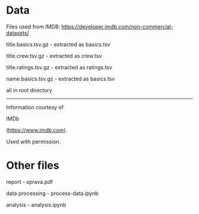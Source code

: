 # Data
Files used from IMDB: https://developer.imdb.com/non-commercial-datasets/

title.basics.tsv.gz - extracted as basics.tsv

title.crew.tsv.gz - extracted as crew.tsv

title.ratings.tsv.gz - extracted as ratings.tsv

name.basics.tsv.gz - extracted as basics.tsv

all in root directory

---

Information courtesy of

IMDb

(https://www.imdb.com).

Used with permission.

# Other files

report - sprava.pdf

data processing - process-data.ipynb

analysis - analysis.ipynb



